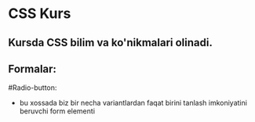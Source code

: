 # CSS Kurs

## Kursda CSS bilim va ko'nikmalari olinadi.

## Formalar:

#Radio-button:

-   bu xossada biz bir necha variantlardan faqat birini tanlash imkoniyatini beruvchi form elementi
